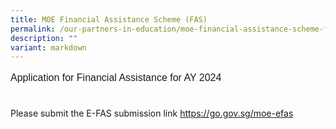 ```yaml
---
title: MOE Financial Assistance Scheme (FAS)
permalink: /our-partners-in-education/moe-financial-assistance-scheme-fas/
description: ""
variant: markdown
---
```

<p style="line-height:1.3; font-size:16px; font-family:Arial; text-align:justify;">Application for Financial Assistance for AY 2024<br><br>

Please submit the E-FAS submission link <a href="https://go.gov.sg/moe-efas">https://go.gov.sg/moe-efas</a></p>